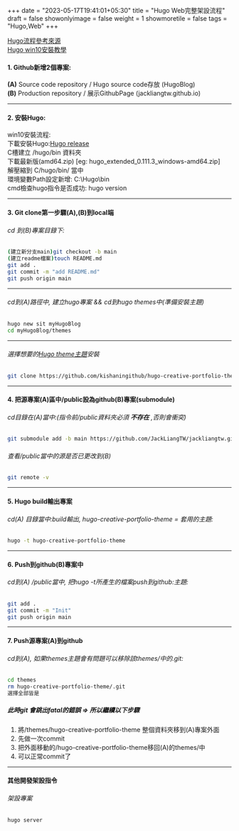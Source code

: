 +++
date = "2023-05-17T19:41:01+05:30"
title = "Hugo Web完整架設流程"
draft = false
showonlyimage = false
weight = 1
showmoretile = false
tags = "Hugo,Web"
+++

[Hugo流程參考來源](https://youtu.be/LIFvgrRxdt4)  
[Hugo win10安裝教學](https://youtu.be/N-QRjEJsBRU)

#### 1. **Github新增2個專案:**  
**(A)** Source code repository / Hugo source code存放 (HugoBlog)  
**(B)** Production repository / 展示GithubPage (jackliangtw.github.io)  
* * *  


#### 2. **安裝Hugo:**
win10安裝流程:  
下載安裝Hugo:[Hugo release](https://github.com/gohugoio/hugo/releases)  
C槽建立 /hugo/bin 資料夾  
下載最新版(amd64.zip) [eg: hugo_extended_0.111.3_windows-amd64.zip]  
解壓縮到 C/hugo/bin/ 當中  
環境變數Path設定新增: C:\Hugo\bin  
cmd檢查hugo指令是否成功: hugo version  
* * *  

#### 3. **Git clone第一步驟(A),(B)到local端**  
###### cd 到(B)專案目錄下:  
```bash
(建立新分支main)git checkout -b main  
(建立readme檔案)touch README.md  
git add .  
git commit -m "add README.md"  
git push origin main  
```  
* * *  


###### cd到(A)路徑中, 建立hugo專案 && cd到hugo themes中(準備安裝主題)  
```bash
hugo new sit myHugoBlog  
cd myHugoBlog/themes  
```
* * *  

###### 選擇想要的[Hugo theme主題](https://themes.gohugo.io/)安裝
```bash
git clone https://github.com/kishaningithub/hugo-creative-portfolio-theme.git
```  
* * *  

#### 4. **把源專案(A)區中/public設為github(B)專案(submodule)**  
###### cd目錄在(A)當中:(指令前/public資料夾必須 **不存在** ,否則會衝突)  
```bash
git submodule add -b main https://github.com/JackLiangTW/jackliangtw.github.io.git public
```  

###### 查看/public當中的源是否已更改到(B)
```bash
git remote -v
```  
* * *  

#### 5. **Hugo build輸出專案**  
###### cd(A) 目錄當中:build輸出, hugo-creative-portfolio-theme = 套用的主題:  
```bash
hugo -t hugo-creative-portfolio-theme
```  
* * *  


#### 6. **Push到github(B)專案中**  
###### cd到(A) /public當中, 把hugo -t所產生的檔案push到github:主題:  
```bash
git add .
git commit -m "Init"
git push origin main
```  
* * *  

#### 7. **Push源專案(A)到github**  
###### cd到(A), 如果themes主題會有問題可以移除該themes/中的.git:  
```bash
cd themes
rm hugo-creative-portfolio-theme/.git
選擇全部皆是
```  
##### 此時git 會跳出fatal的錯誤 => 所以繼續以下步驟
1. 將/themes/hugo-creative-portfolio-theme 整個資料夾移到(A)專案外面
2. 先做一次commit
3. 把外面移動的/hugo-creative-portfolio-theme移回(A)的themes/中
4. 可以正常commit了
* * *  

#### 其他**開發架設指令**  
###### 架設專案
```bash
hugo server
```